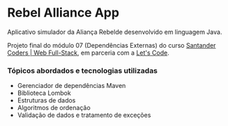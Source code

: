 # Rebel Alliance App

Aplicativo simulador da Aliança Rebelde desenvolvido em linguagem Java.

Projeto final do módulo 07 (Dependências Externas) do curso [Santander Coders | Web Full-Stack](https://app.becas-santander.com/pt/program/bolsas-santander-tecnologia-santander-coders-web-full-stack-2021), em parceria com a [Let's Code](https://letscode.com.br/).

### Tópicos abordados e tecnologias utilizadas
- Gerenciador de dependências Maven
- Biblioteca Lombok
- Estruturas de dados
- Algoritmos de ordenação
- Validação de dados e tratamento de exceções